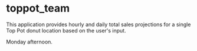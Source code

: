 # toppot_team

This application provides hourly and daily total sales projections for a single Top Pot donut location based on the user's input.

Monday afternoon.
